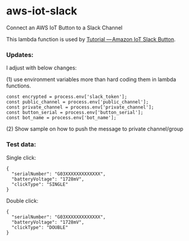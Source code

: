 # aws-iot-slack

Connect an AWS IoT Button to a Slack Channel

This lambda function is used by [Tutorial — Amazon IoT Slack Button](https://blog.glassboard.com/tutorial-aws-iot-lunchtime-slack-button-295d78f4a9a6). 

### Updates:

I adjust with below changes:

(1) use environment variables more than hard coding them in lambda functions.

```
const encrypted = process.env['slack_token'];
const public_channel = process.env['public_channel'];
const private_channel = process.env['private_channel'];
const button_serial = process.env['button_serial'];
const bot_name = process.env['bot_name'];
```

(2) Show sample on how to push the message to private channel/group

### Test data:

Single click:

```
{
  "serialNumber": "G03XXXXXXXXXXXXX",
  "batteryVoltage": "1728mV",
  "clickType": "SINGLE"
}
```

Double click:

```
{
  "serialNumber": "G03XXXXXXXXXXXXX",
  "batteryVoltage": "1728mV",
  "clickType": "DOUBLE"
}
```
